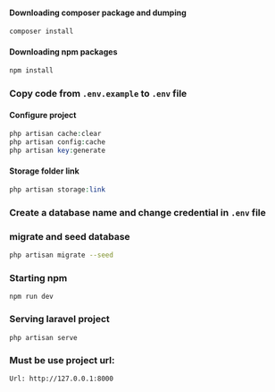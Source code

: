 #### Downloading composer package and dumping
~~~bash
composer install
~~~

#### Downloading npm packages
~~~bash
npm install
~~~

### Copy code from `.env.example` to `.env` file

#### Configure project
~~~php
php artisan cache:clear
php artisan config:cache
php artisan key:generate
~~~

#### Storage folder link
~~~php
php artisan storage:link
~~~

### Create a database name and change credential in `.env` file

### migrate and seed database
~~~bash
php artisan migrate --seed
~~~


### Starting npm
~~~
npm run dev
~~~

### Serving laravel project
~~~
php artisan serve
~~~


### Must be use project url:

~~~
Url: http://127.0.0.1:8000
~~~


